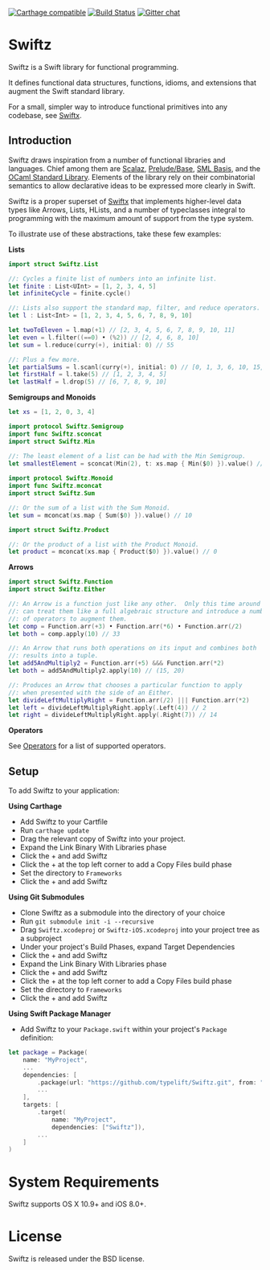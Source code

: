 [![Carthage compatible](https://img.shields.io/badge/Carthage-compatible-4BC51D.svg?style=flat)](https://github.com/Carthage/Carthage)
[![Build Status](https://travis-ci.org/typelift/Swiftz.svg?branch=master)](https://travis-ci.org/typelift/Swiftz)
[![Gitter chat](https://badges.gitter.im/DPVN/chat.png)](https://gitter.im/typelift/general?utm_source=share-link&utm_medium=link&utm_campaign=share-link)
 
Swiftz
======

Swiftz is a Swift library for functional programming.

It defines functional data structures, functions, idioms, and extensions that augment 
the Swift standard library.

For a small, simpler way to introduce functional primitives into any codebase,
see [Swiftx](https://github.com/typelift/Swiftx). 

Introduction
------------

Swiftz draws inspiration from a number of functional libraries 
and languages.  Chief among them are [Scalaz](https://github.com/scalaz/scalaz),
[Prelude/Base](https://hackage.haskell.org/package/base), [SML
Basis](http://sml-family.org/Basis/), and the [OCaml Standard
Library](http://caml.inria.fr/pub/docs/manual-ocaml/stdlib.html).  Elements of
the library rely on their combinatorial semantics to allow declarative ideas to
be expressed more clearly in Swift.

Swiftz is a proper superset of [Swiftx](https://github.com/typelift/Swiftx) that
implements higher-level data types like Arrows, Lists, HLists, and a number of
typeclasses integral to programming with the maximum amount of support from the
type system.

To illustrate use of these abstractions, take these few examples:

**Lists**

```swift
import struct Swiftz.List

//: Cycles a finite list of numbers into an infinite list.
let finite : List<UInt> = [1, 2, 3, 4, 5]
let infiniteCycle = finite.cycle()

//: Lists also support the standard map, filter, and reduce operators.
let l : List<Int> = [1, 2, 3, 4, 5, 6, 7, 8, 9, 10]

let twoToEleven = l.map(+1) // [2, 3, 4, 5, 6, 7, 8, 9, 10, 11]
let even = l.filter((==0) • (%2)) // [2, 4, 6, 8, 10]
let sum = l.reduce(curry(+), initial: 0) // 55

//: Plus a few more.
let partialSums = l.scanl(curry(+), initial: 0) // [0, 1, 3, 6, 10, 15, 21, 28, 36, 45, 55]
let firstHalf = l.take(5) // [1, 2, 3, 4, 5]
let lastHalf = l.drop(5) // [6, 7, 8, 9, 10]
```

**Semigroups and Monoids**

```swift
let xs = [1, 2, 0, 3, 4]

import protocol Swiftz.Semigroup
import func Swiftz.sconcat
import struct Swiftz.Min

//: The least element of a list can be had with the Min Semigroup.
let smallestElement = sconcat(Min(2), t: xs.map { Min($0) }).value() // 0
 
import protocol Swiftz.Monoid
import func Swiftz.mconcat
import struct Swiftz.Sum

//: Or the sum of a list with the Sum Monoid.
let sum = mconcat(xs.map { Sum($0) }).value() // 10

import struct Swiftz.Product

//: Or the product of a list with the Product Monoid.
let product = mconcat(xs.map { Product($0) }).value() // 0
```

**Arrows**

```swift
import struct Swiftz.Function
import struct Swiftz.Either

//: An Arrow is a function just like any other.  Only this time around we
//: can treat them like a full algebraic structure and introduce a number
//: of operators to augment them.
let comp = Function.arr(+3) • Function.arr(*6) • Function.arr(/2)
let both = comp.apply(10) // 33

//: An Arrow that runs both operations on its input and combines both
//: results into a tuple.
let add5AndMultiply2 = Function.arr(+5) &&& Function.arr(*2)
let both = add5AndMultiply2.apply(10) // (15, 20)

//: Produces an Arrow that chooses a particular function to apply
//: when presented with the side of an Either.
let divideLeftMultiplyRight = Function.arr(/2) ||| Function.arr(*2)
let left = divideLeftMultiplyRight.apply(.Left(4)) // 2
let right = divideLeftMultiplyRight.apply(.Right(7)) // 14
``` 

**Operators**

See [Operators](https://github.com/typelift/Operadics#operators) for a list of supported operators.

Setup
-----

To add Swiftz to your application:

**Using Carthage**

- Add Swiftz to your Cartfile
- Run `carthage update`
- Drag the relevant copy of Swiftz into your project.
- Expand the Link Binary With Libraries phase
- Click the + and add Swiftz
- Click the + at the top left corner to add a Copy Files build phase
- Set the directory to `Frameworks`
- Click the + and add Swiftz

**Using Git Submodules**

- Clone Swiftz as a submodule into the directory of your choice
- Run `git submodule init -i --recursive`
- Drag `Swiftz.xcodeproj` or `Swiftz-iOS.xcodeproj` into your project tree as a subproject
- Under your project's Build Phases, expand Target Dependencies
- Click the + and add Swiftz
- Expand the Link Binary With Libraries phase
- Click the + and add Swiftz
- Click the + at the top left corner to add a Copy Files build phase
- Set the directory to `Frameworks`
- Click the + and add Swiftz
 
**Using Swift Package Manager**

- Add Swiftz to your `Package.swift` within your project's `Package` definition:

```swift
let package = Package(
	name: "MyProject",
	...
	dependencies: [
		.package(url: "https://github.com/typelift/Swiftz.git", from: "0.0.0")
		...
	],
	targets: [
		.target(
            name: "MyProject",
            dependencies: ["Swiftz"]),
        ...
	]
)
```

System Requirements
===================

Swiftz supports OS X 10.9+ and iOS 8.0+.

License
=======

Swiftz is released under the BSD license.

